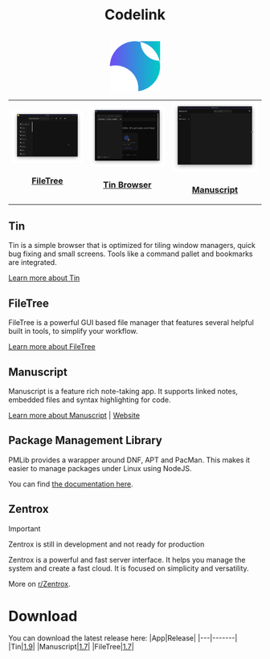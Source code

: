 
<h1 align=center>Codelink</h1>
<br>
<div align=center>
<img src="images/icon.svg" height=100>
</div>

<table>
<tr>
<td>
<a href="#filetree">
<img src="images/filetree_screenshot.png"><br>
<h3 align=center>FileTree</h3>
</a>
</td>
<td>
<a href="#tin">
<img src="images/tin_screenshot.png">
<h3 align=center>Tin Browser</h3>
</a>
</td>
<td>
<a href="#manuscript">
<img src="images/manuscript_screenshot.png"><br>
<h3 align=center>Manuscript</h3>
</a>
</td>
</tr>
</table>

## Tin
Tin is a simple browser that is optimized for tiling window managers, quick bug fixing and small screens. Tools like a command pallet and bookmarks are integrated.

[Learn more about Tin](tin/tin.md)

## FileTree
FileTree is a powerful GUI based file manager that features several helpful built in tools, to simplify your workflow.

[Learn more about FileTree](filetree/filetree.md)

## Manuscript
Manuscript is a feature rich note-taking app. It supports linked notes, embedded files and syntax highlighting for code.

[Learn more about Manuscript](manuscript/manuscript.md) | [Website](https://wervice.github.io/manuscript)


## Package Management Library
PMLib provides a warapper around DNF, APT and PacMan. 
This makes it easier to manage packages under Linux using NodeJS.

You can find [the documentation here](zentrox/pmlib.md).


## Zentrox
> [!IMPORTANT]
> Zentrox is still in development and not ready for production

<!-- Demo | Benchmarks | ...  -->

Zentrox is  a powerful and fast server interface. It helps you manage the system and create a fast cloud. 
It is focused on simplicity and versatility.

More on [r/Zentrox](https://www.reddit.com/r/Zentrox/).

# Download
You can download the latest release here:
|App|Release|
|---|-------|
|Tin|[1.9](https://github.com/Wervice/Codelink/releases/tag/1.9)|
|Manuscript|[1.7](https://github.com/Wervice/Codelink/releases/tag/1.7)|
|FileTree|[1.7](https://github.com/Wervice/Codelink/releases/tag/1.7)|